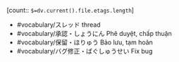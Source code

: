 [count:: `$=dv.current().file.etags.length`]

- #vocabulary/スレッド thread
- #vocabulary/承認・しょうにん Phê duyệt, chấp thuận
- #vocabulary/保留・ほりゅう Bảo lưu, tạm hoãn 
- #vocabulary/バグ修正・ばぐしゅうせい Fix bug 